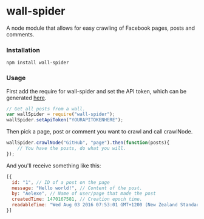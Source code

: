 # wall-spider
A node module that allows for easy crawling of Facebook pages, posts and comments.

### Installation
```
npm install wall-spider
```

### Usage
First add the require for wall-spider and set the API token, which can be generated [here](https://developers.facebook.com/tools/explorer).
```js
// Get all posts from a wall.
var wallSpider = require("wall-spider");
wallSpider.setApiToken("YOURAPITOKENHERE");
```
Then pick a page, post or comment you want to crawl and call crawlNode.
```js
wallSpider.crawlNode("GitHub", "page").then(function(posts){
    // You have the posts, do what you will.
});
```
And you'll receive something like this:
```js
[{
  id: "1", // ID of a post on the page
  message: "Hello world!", // Content of the post.
  by: "Aelexe", // Name of user/page that made the post
  createdTime: 1470167581, // Creation epoch time.
  readableTime: "Wed Aug 03 2016 07:53:01 GMT+1200 (New Zealand Standard Time)" // Creation readable time.
}]
```
